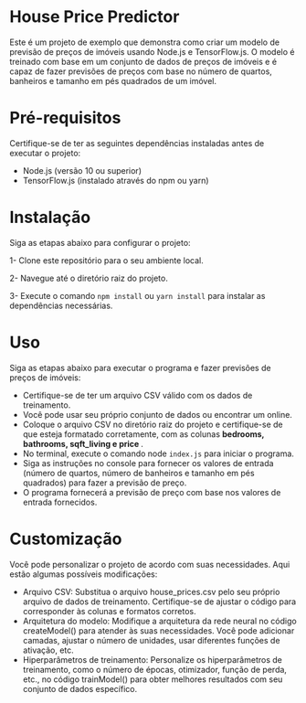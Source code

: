 # House Price Predictor
Este é um projeto de exemplo que demonstra como criar um modelo de previsão de preços de imóveis usando Node.js e TensorFlow.js. O modelo é treinado com base em um conjunto de dados de preços de imóveis e é capaz de fazer previsões de preços com base no número de quartos, banheiros e tamanho em pés quadrados de um imóvel.

# Pré-requisitos
Certifique-se de ter as seguintes dependências instaladas antes de executar o projeto:

- Node.js (versão 10 ou superior)
- TensorFlow.js (instalado através do npm ou yarn)

# Instalação
Siga as etapas abaixo para configurar o projeto:

1- Clone este repositório para o seu ambiente local.

2- Navegue até o diretório raiz do projeto.

3- Execute o comando `npm install` ou `yarn install` para instalar as dependências necessárias.

# Uso
Siga as etapas abaixo para executar o programa e fazer previsões de preços de imóveis:

- Certifique-se de ter um arquivo CSV válido com os dados de treinamento. 
- Você pode usar seu próprio conjunto de dados ou encontrar um online.
- Coloque o arquivo CSV no diretório raiz do projeto e certifique-se de que esteja formatado corretamente, com as colunas <strong> bedrooms, bathrooms, sqft_living e price </strong>.
- No terminal, execute o comando node `index.js` para iniciar o programa.
- Siga as instruções no console para fornecer os valores de entrada (número de quartos, número de banheiros e tamanho em pés quadrados) para fazer a previsão de preço.
- O programa fornecerá a previsão de preço com base nos valores de entrada fornecidos.

# Customização
Você pode personalizar o projeto de acordo com suas necessidades. Aqui estão algumas possíveis modificações:

- Arquivo CSV: Substitua o arquivo house_prices.csv pelo seu próprio arquivo de dados de treinamento. Certifique-se de ajustar o código para corresponder às colunas e formatos corretos.
- Arquitetura do modelo: Modifique a arquitetura da rede neural no código createModel() para atender às suas necessidades. Você pode adicionar camadas, ajustar o número de unidades, usar diferentes funções de ativação, etc.
- Hiperparâmetros de treinamento: Personalize os hiperparâmetros de treinamento, como o número de épocas, otimizador, função de perda, etc., no código trainModel() para obter melhores resultados com seu conjunto de dados específico.

